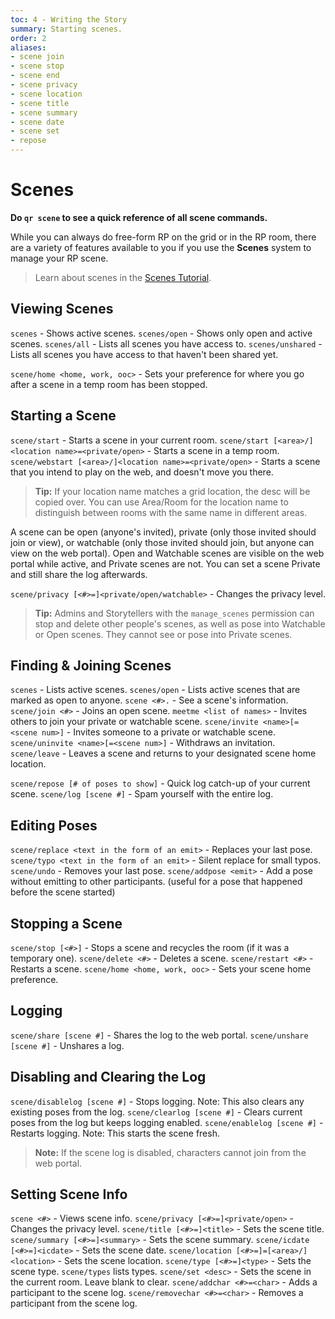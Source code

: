 ```yaml
---
toc: 4 - Writing the Story
summary: Starting scenes.
order: 2
aliases:
- scene join
- scene stop
- scene end
- scene privacy
- scene location
- scene title
- scene summary
- scene date
- scene set
- repose
---
```

# Scenes
**Do `qr scene` to see a quick reference of all scene commands.**

While you can always do free-form RP on the grid or in the RP room, there are a variety of features available to you if you use the **Scenes** system to manage your RP scene.

> Learn about scenes in the [Scenes Tutorial](/help/scenes_tutorial).

## Viewing Scenes

`scenes` - Shows active scenes.
`scenes/open` - Shows only open and active scenes.
`scenes/all` - Lists all scenes you have access to.
`scenes/unshared` - Lists all scenes you have access to that haven't been shared yet.

`scene/home <home, work, ooc>` - Sets your preference for where you go after a scene in a temp room has been stopped.

## Starting  a Scene

`scene/start` - Starts a scene in your current room.
`scene/start [<area>/]<location name>=<private/open>` - Starts a scene in a temp room.
`scene/webstart [<area>/]<location name>=<private/open>` - Starts a scene that you intend to play on the web, and doesn't move you there.

> **Tip:** If your location name matches a grid location, the desc will be copied over.  You can use Area/Room for the location name to distinguish between rooms with the same name in different areas.

A scene can be open (anyone's invited), private (only those invited should join or view), or watchable (only those invited should join, but anyone can view on the web portal). Open and Watchable scenes are visible on the web portal while active, and Private scenes are not. You can set a scene Private and still share the log afterwards.

`scene/privacy [<#>=]<private/open/watchable>` - Changes the privacy level.

> **Tip:** Admins and Storytellers with the `manage_scenes` permission can stop and delete other people's scenes, as well as pose into Watchable or Open scenes. They cannot see or pose into Private scenes.


## Finding & Joining Scenes

`scenes` - Lists active scenes.
`scenes/open` - Lists active scenes that are marked as open to anyone.
`scene <#>.` - See a scene's information.
`scene/join <#>` - Joins an open scene.
`meetme <list of names>` - Invites others to join your private or watchable scene.
`scene/invite <name>[=<scene num>]` - Invites someone to a private or watchable scene.
`scene/uninvite <name>[=<scene num>]` - Withdraws an invitation.
`scene/leave` - Leaves a scene and returns to your designated scene home location.

`scene/repose [# of poses to show]` - Quick log catch-up of your current scene.
`scene/log [scene #]` - Spam yourself with the entire log.

## Editing Poses

`scene/replace <text in the form of an emit>` - Replaces your last pose.
`scene/typo <text in the form of an emit>` - Silent replace for small typos.
`scene/undo` - Removes your last pose.
`scene/addpose <emit>` - Add a pose without emitting to other participants. (useful for a pose that happened before the scene started)

## Stopping a Scene

`scene/stop [<#>]` - Stops a scene and recycles the room (if it was a temporary one).
`scene/delete <#>` - Deletes a scene.
`scene/restart <#>` - Restarts a scene.
`scene/home <home, work, ooc>` - Sets your scene home preference.

## Logging

`scene/share [scene #]` - Shares the log to the web portal.
`scene/unshare [scene #]` - Unshares a log.

## Disabling and Clearing the Log

`scene/disablelog [scene #]` - Stops logging. Note: This also clears any existing poses from the log.
`scene/clearlog [scene #]` - Clears current poses from the log but keeps logging enabled.
`scene/enablelog [scene #]` - Restarts logging. Note: This starts the scene fresh.

> **Note:** If the scene log is disabled, characters cannot join from the web portal.

## Setting Scene Info

`scene <#>` - Views scene info.
`scene/privacy [<#>=]<private/open>` - Changes the privacy level.
`scene/title [<#>=]<title>` - Sets the scene title.
`scene/summary [<#>=]<summary>` - Sets the scene summary.
`scene/icdate [<#>=]<icdate>` - Sets the scene date.
`scene/location [<#>=]=[<area>/]<location>` - Sets the scene location.
`scene/type [<#>=]<type>` - Sets the scene type.  `scene/types` lists types.
`scene/set <desc>` - Sets the scene in the current room.  Leave blank to clear.
`scene/addchar <#>=<char>` - Adds a participant to the scene log.
`scene/removechar <#>=<char>` - Removes a participant from the scene log.
